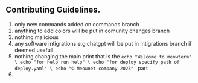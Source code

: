 ## Contributing Guidelines.

1. only new commands added on commands branch
2. anything to add colors will be put in comunity changes branch
3. nothing malicious
4. any software intigrations e.g chatgpt will be put in intigrations branch if deemed usefull
5. nothing changing the main print that is the ```echo "Welcome to meowterm" \ echo "for help run help" \ echo "for deploy specify path of deploy.yaml" \ echo "© Meownet company 2023" ``` part
6.                        

